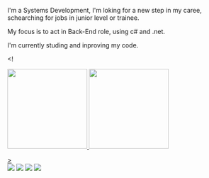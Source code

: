 I'm a Systems Development, I'm loking for a new step in my caree, schearching for jobs in junior level or trainee.

My focus is to act in Back-End role, using c# and .net.

I'm currently studing and inproving my code.

<! <div>
  <a href="https://github.com/jvoliveira1">
  <img height="180em" src="https://github-readme-stats.vercel.app/api?username=jvoliveira1&show_icons=true&theme=tokyonight&include_all_commits=true&count_private=true"/>
  <img height="180em" src="https://github-readme-stats.vercel.app/api/top-langs/?username=jvoliveira1&layout=compact&langs_count=7&theme=tokyonight"/>
</div> >

<div> 
  <a href="https://instagram.com/jvoliveira0" target="_blank"><img src="https://img.shields.io/badge/-Instagram-%23E4405F?style=for-the-badge&logo=instagram&logoColor=white" target="_blank"></a>
 	<a href="https://www.twitch.tv/bote_fe" target="_blank"><img src="https://img.shields.io/badge/Twitch-9146FF?style=for-the-badge&logo=twitch&logoColor=white" target="_blank"></a>
  <a href = "mailto:jvoliveira1@gmail.com"><img src="https://img.shields.io/badge/-Gmail-%23333?style=for-the-badge&logo=gmail&logoColor=white" target="_blank"></a>
  <a href="https://www.linkedin.com/in/joão-victor-ramos-oliveira-1657451b7/" target="_blank"><img src="https://img.shields.io/badge/-LinkedIn-%230077B5?style=for-the-badge&logo=linkedin&logoColor=white" target="_blank"></a>  
</div>
